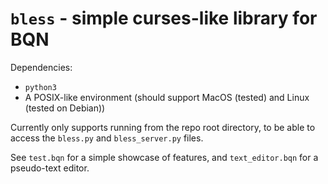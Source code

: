 # `bless` - simple curses-like library for BQN

Dependencies:
* `python3`
* A POSIX-like environment (should support MacOS (tested) and Linux (tested on Debian))

Currently only supports running from the repo root directory, to be able to access the `bless.py` and `bless_server.py` files.

See `test.bqn` for a simple showcase of features, and `text_editor.bqn` for a pseudo-text editor.
